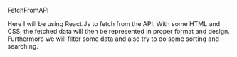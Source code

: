 FetchFromAPI

Here I will be using React.Js to fetch from the API. With some HTML and CSS, the fetched data will then be represented in proper format and design. Furthermore we will filter some data and also try to do some sorting and searching. 

